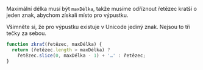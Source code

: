 Maximální délka musí být `maxDélka`, takže musíme odříznout řetězec kratší o jeden znak, abychom získali místo pro výpustku.

Všimněte si, že pro výpustku existuje v Unicode jediný znak. Nejsou to tři tečky za sebou.

```js run demo
function zkrať(řetězec, maxDélka) {
  return (řetězec.length > maxDélka) ?
    řetězec.slice(0, maxDélka - 1) + '…' : řetězec;
}
```
